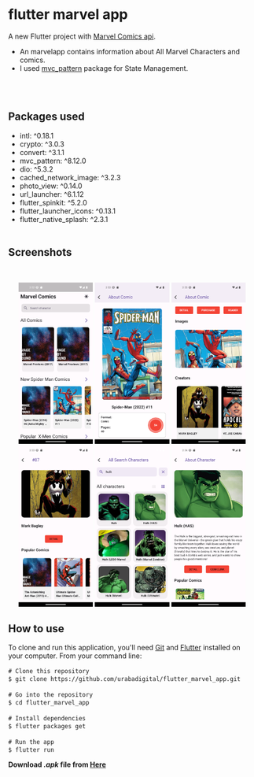 # flutter marvel app

A new Flutter project with [Marvel Comics api](https://developer.marvel.com/).

- An marvelapp contains information about All Marvel Characters and comics.
- I used [mvc_pattern](https://pub.dev/packages/mvc_pattern) package for State Management.


</br>
</br>

## Packages used

- intl: ^0.18.1
- crypto: ^3.0.3
- convert: ^3.1.1
- mvc_pattern: ^8.12.0
- dio: ^5.3.2
- cached_network_image: ^3.2.3
- photo_view: ^0.14.0
- url_launcher: ^6.1.12
- flutter_spinkit: ^5.2.0
- flutter_launcher_icons: ^0.13.1
- flutter_native_splash: ^2.3.1
  <br>
  <br>

## Screenshots

<br>
<p align="center">
<img src="screenshots/Screenshot_1691765579.png" width="30%">
<img src="screenshots/Screenshot_1691765586.png" width="30%">
<img src="screenshots/Screenshot_1691765596.png" width="30%">
<img src="screenshots/Screenshot_1691765602.png" width="30%">
<img src="screenshots/Screenshot_1691765623.png" width="30%">
<img src="screenshots/Screenshot_1691765649.png" width="30%">
</p>


## How to use

To clone and run this application, you'll need [Git](https://git-scm.com/downloads) and [Flutter](https://flutter.dev/docs/get-started/install) installed on your computer. From your command line:

```
# Clone this repository
$ git clone https://github.com/urabadigital/flutter_marvel_app.git

# Go into the repository
$ cd flutter_marvel_app

# Install dependencies
$ flutter packages get

# Run the app
$ flutter run
```

**Download _.apk_ file from [Here](https://mega.nz/file/29Bj3KJR#mDZE-MSnCkwNKP3td1TH65b3poFrvBVN8skAUNKlpSU)**